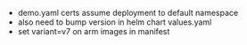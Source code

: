 * demo.yaml certs assume deployment to default namespace
* also need to bump version in helm chart values.yaml
* set variant=v7 on arm images in manifest
